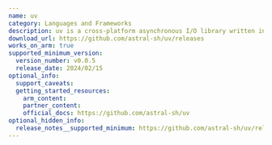 ```yaml
---
name: uv
category: Languages and Frameworks
description: uv is a cross-platform asynchronous I/O library written in C. It provides an event-driven I/O API for files, network sockets, and timers.
download_url: https://github.com/astral-sh/uv/releases
works_on_arm: true
supported_minimum_version:     
  version_number: v0.0.5
  release_date: 2024/02/15
optional_info:    
  support_caveats:
  getting_started_resources:        
    arm_content:
    partner_content:
    official_docs: https://github.com/astral-sh/uv
optional_hidden_info:    
  release_notes__supported_minimum: https://github.com/astral-sh/uv/releases/tag/0.0.5
---
```

